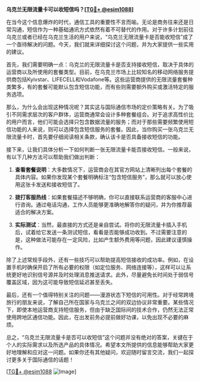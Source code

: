**乌克兰无限流量卡可以收短信吗？[[TG💪+ @esim1088](https://t.me/s/esim1088)]**

在当今这个信息爆炸的时代，通信工具的重要性不言而喻。无论是商务往来还是日常沟通，短信作为一种基础通讯方式依然有着不可替代的作用。对于许多计划前往乌克兰或者已经在乌克兰生活的用户来说，“乌克兰无限流量卡是否能收短信”成了一个亟待解决的问题。今天，我们就来详细探讨这个问题，并为大家提供一些实用的建议。

首先，我们需要明确一点：乌克兰的无限流量卡是否支持接收短信，取决于具体的运营商以及所使用的套餐类型。目前，在乌克兰市场上比较知名的移动网络服务提供商包括Kyivstar、LIFECELL和Vodafone等。这些运营商提供的无限流量套餐种类繁多，有的套餐可能默认包含短信功能，而有些则需要额外购买或激活特定的服务选项。

那么，为什么会出现这种情况呢？其实这与国际通信市场的定价策略有关。为了吸引不同需求层次的客户群体，运营商通常会设计多种套餐组合。对于追求高性价比的用户而言，他们可能会选择只包含数据流量的服务；而对于那些需要频繁使用短信功能的人来说，则可以选择包含短信服务的套餐。因此，当你购买一张乌克兰无限流量卡时，首先要仔细阅读相关条款，确认该卡是否具备接收短信的功能。

接下来，让我们具体分析一下如何判断一张无限流量卡能否接收短信。一般来说，有以下几种方法可以帮助我们做出判断：

1. **查看套餐说明**：大多数情况下，运营商会在其官方网站上清晰列出每个套餐的具体内容。如果你发现某个套餐明确标注“包含短信服务”，那么就可以放心使用这张卡发送和接收短信了。

2. **拨打客服热线**：如果套餐描述不够明确，你可以直接联系运营商的客服中心进行咨询。通过电话沟通，工作人员能够更准确地解答你的疑问，并为你推荐最适合的解决方案。

3. **实际测试**：当然，最直接的方式还是亲自尝试。将你的无限流量卡插入手机后，试着给它发送一条测试短信，看看是否能够成功收到。不过需要注意的是，这种做法可能存在一定风险，比如产生额外费用等问题，因此建议谨慎操作。

除了上述常规手段外，还有一些技巧可以帮助提高短信接收的成功率。例如，在设置手机时确保开启了所有必要的权限（如定位服务、网络连接等），这样可以让系统更好地识别信号源并及时处理消息推送请求。此外，尽量避免长时间处于弱信号覆盖区域，因为这可能导致短信延迟甚至丢失。

最后，还有一个值得特别关注的问题——漫游状态下短信的可用性。对于经常跨境旅行的朋友来说，了解自己所在国家与乌克兰之间的双边协议非常重要。某些情况下，即使本地运营商支持短信服务，但由于缺乏国际间的技术合作，仍然无法正常使用跨地区通信功能。因此，在出发前务必提前做好功课，以免出现不必要的麻烦。

总之，“乌克兰无限流量卡是否可以收短信”这个问题并没有绝对的答案，关键在于个人的实际需求以及所选产品的具体情况。希望本文所提供的信息能够帮助大家更好地理解和应对这一问题。如果你还有其他疑问，欢迎随时留言交流，我们一起探讨更多关于国际通信的话题！

[[TG💪+ @esim1088](https://t.me/s/esim1088) ![Image](https://i.postimg.cc/4NQfJmqS/Snipaste-2025-05-13-00-14-12.png)]